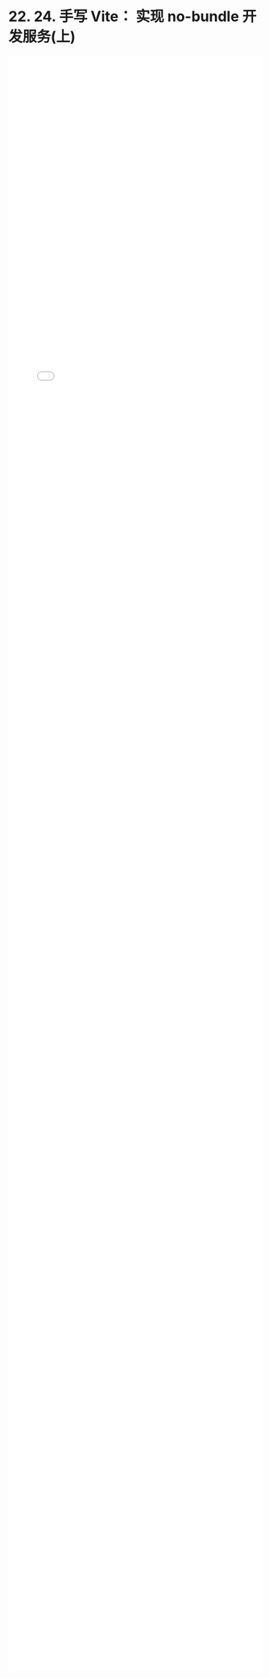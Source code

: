 # 22. 24. 手写 Vite： 实现 no-bundle 开发服务(上)
<div style="
    width: calc(100%);
    height: 80vh;
    margin-left: 0;">
<iframe class="iframe" style="height: 100%;
 width: 100%;
        border-width: 0px;" src="/learnVite/24. 手写 Vite： 实现 no-bundle 开发服务(上).html">
</iframe>
</div>
